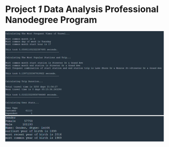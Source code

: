 # Project *1* Data Analysis Professional Nanodegree Program
![Example1](/photos/1.PNG)
![Example2](/photos/2.PNG)
